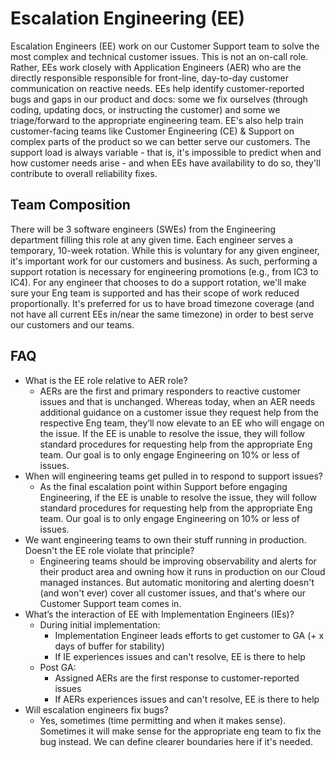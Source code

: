 # Escalation Engineering (EE)

Escalation Engineers (EE) work on our Customer Support team to solve the most complex and technical customer issues. This is not an on-call role. Rather, EEs work closely with Application Engineers (AER) who are the directly responsible responsible for front-line, day-to-day customer communication on reactive needs. EEs help identify customer-reported bugs and gaps in our product and docs: some we fix ourselves (through coding, updating docs, or instructing the customer) and some we triage/forward to the appropriate engineering team. EE's also help train customer-facing teams like Customer Engineering (CE) & Support on complex parts of the product so we can better serve our customers. The support load is always variable - that is, it's impossible to predict when and how customer needs arise - and when EEs have availability to do so, they'll contribute to overall reliability fixes.

## Team Composition
There will be 3 software engineers (SWEs) from the Engineering department filling this role at any given time. Each engineer serves a temporary, 10-week rotation. While this is voluntary for any given engineer, it's important work for our customers and business. As such, performing a support rotation is necessary for engineering promotions (e.g., from IC3 to IC4). For any engineer that chooses to do a support rotation, we'll make sure your Eng team is supported and has their scope of work reduced proportionally. It's preferred for us to have broad timezone coverage (and not have all current EEs in/near the same timezone) in order to best serve our customers and our teams.

## FAQ
- What is the EE role relative to AER role?
  - AERs are the first and primary responders to reactive customer issues and that is unchanged. Whereas today, when an AER needs additional guidance on a customer issue they request help from the respective Eng team, they’ll now elevate to an EE who will engage on the issue. If the EE is unable to resolve the issue, they will follow standard procedures for requesting help from the appropriate Eng team. Our goal is to only engage Engineering on 10% or less of issues.
- When will engineering teams get pulled in to respond to support issues?
  - As the final escalation point within Support before engaging Engineering, if the EE is unable to resolve the issue, they will follow standard procedures for requesting help from the appropriate Eng team. Our goal is to only engage Engineering on 10% or less of issues.
- We want engineering teams to own their stuff running in production. Doesn't the EE role violate that principle?
  - Engineering teams should be improving observability and alerts for their product area and owning how it runs in production on our Cloud managed instances. But automatic monitoring and alerting doesn't (and won't ever) cover all customer issues, and that's where our Customer Support team comes in.
- What’s the interaction of EE with Implementation Engineers (IEs)?
  - During initial implementation:
    - Implementation Engineer leads efforts to get customer to GA (+ x days of buffer for stability)
    - If IE experiences issues and can't resolve, EE is there to help
  - Post GA:
    - Assigned AERs are the first response to customer-reported issues
    - If AERs experiences issues and can't resolve, EE is there to help
- Will escalation engineers fix bugs?
  - Yes, sometimes (time permitting and when it makes sense). Sometimes it will make sense for the appropriate eng team to fix the bug instead. We can define clearer boundaries here if it's needed.
